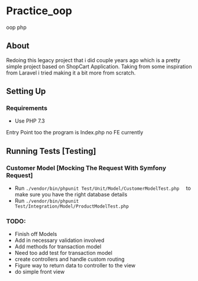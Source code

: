 # Practice_oop
oop php
## About
Redoing this legacy project that i did couple years ago which is a pretty simple project based on ShopCart Application. Taking from some inspiration from Laravel i tried making it a bit more from scratch.

## Setting Up

### Requirements
- Use PHP 7.3

Entry Point too the program is Index.php no FE currently


## Running Tests [Testing] 

### Customer Model [Mocking The Request With Symfony Request]
- Run `./vendor/bin/phpunit Test/Unit/Model/CustomerModelTest.php  ` to make sure you have the right database details
- Run `./vendor/bin/phpunit Test/Integration/Model/ProductModelTest.php  `

### TODO:
- Finish off Models 
- Add in necessary validation involved
- Add methods for transaction model
- Need too add test for transaction model
- create controllers and handle custom routing 
- Figure way to return data to controller to the view
- do simple front view
